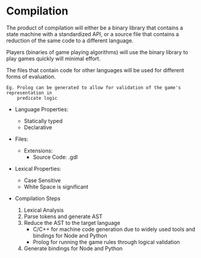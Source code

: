 # Compilation
The product of compilation will either be a binary library that contains a state machine 
with a standardized API, or a source file that contains a reduction of the same code to a 
different language.

Players (binaries of game playing algorithms) will use the binary library to play games quickly 
will minimal effort.

The files that contain code for other languages will be used for different forms of evaluation.
    
    Eg. Prolog can be generated to allow for validation of the game's representation in 
        predicate logic

* Language Properties:
    * Statically typed
    * Declarative

* Files:
    * Extensions: 
        * Source Code: .gdl

* Lexical Properties:
    * Case Sensitive
    * White Space is significant

* Compilation Steps
    1. Lexical Analysis
    2. Parse tokens and generate AST
    3. Reduce the AST to the target language
        * C/C++ for machine code generation due to widely used tools and bindings for Node and Python
        * Prolog for running the game rules through logical validation
    4. Generate bindings for Node and Python
